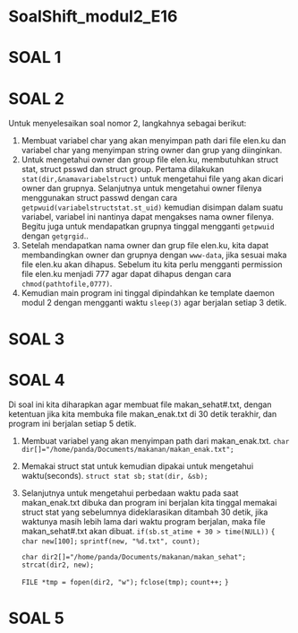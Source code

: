 # SoalShift_modul2_E16
# SOAL 1
# SOAL 2
Untuk menyelesaikan soal nomor 2, langkahnya sebagai berikut:
1. Membuat variabel char yang akan menyimpan path dari file elen.ku dan variabel char yang menyimpan string owner dan grup yang diinginkan.
2. Untuk mengetahui owner dan group file elen.ku, membutuhkan struct stat, struct psswd dan struct group. Pertama dilakukan `stat(dir,&namavariabelstruct)` untuk mengetahui file yang akan dicari owner dan grupnya. Selanjutnya untuk mengetahui owner filenya menggunakan struct passwd dengan cara `getpwuid(variabelstructstat.st_uid)` kemudian disimpan dalam suatu variabel, variabel ini nantinya dapat mengakses nama owner filenya. Begitu juga untuk mendapatkan grupnya tinggal mengganti `getpwuid` dengan `getgrgid`..
3. Setelah mendapatkan nama owner dan grup file elen.ku, kita dapat membandingkan owner dan grupnya dengan `www-data`, jika sesuai maka file elen.ku akan dihapus. Sebelum itu kita perlu mengganti permission file elen.ku menjadi 777 agar dapat dihapus dengan cara `chmod(pathtofile,0777)`.
4. Kemudian main program ini tinggal dipindahkan ke template daemon modul 2 dengan mengganti waktu `sleep(3)` agar berjalan setiap 3 detik.
# SOAL 3
# SOAL 4
Di soal ini kita diharapkan agar membuat file makan_sehat#.txt, dengan ketentuan jika kita membuka file makan_enak.txt di 30 detik terakhir, dan program ini berjalan setiap 5 detik.
1. Membuat variabel yang akan menyimpan path dari makan_enak.txt.
    `char dir[]="/home/panda/Documents/makanan/makan_enak.txt";`
2. Memakai struct stat untuk kemudian dipakai untuk mengetahui waktu(seconds).
    `struct stat sb;`
    `stat(dir, &sb);`
3. Selanjutnya untuk mengetahui perbedaan waktu pada saat makan_enak.txt dibuka dan program ini berjalan kita tinggal memakai struct stat yang sebelumnya dideklarasikan ditambah 30 detik, jika waktunya masih lebih lama dari waktu program berjalan, maka file makan_sehat#.txt akan dibuat.
    `if(sb.st_atime + 30 > time(NULL))`
    `{`
      `char new[100];`
      `sprintf(new, "%d.txt", count);`

      `char dir2[]="/home/panda/Documents/makanan/makan_sehat";`
      `strcat(dir2, new);`
      
      `FILE *tmp = fopen(dir2, "w");`
      `fclose(tmp);`
      `count++;`
    `}`
# SOAL 5
